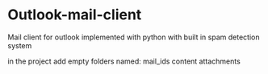 # Outlook-mail-client
Mail client for outlook implemented with python with built in spam detection system

in the project add empty folders named:
mail_ids
content
attachments
